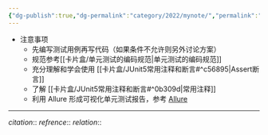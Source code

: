 ```yaml
---
{"dg-publish":true,"dg-permalink":"category/2022/mynote/","permalink":"/category/2022/mynote/","dgHomeLink":true,"dgPassFrontmatter":false,"dgShowBacklinks":false,"dgShowLocalGraph":false,"dgShowInlineTitle":false}
---
```



- 注意事项
	- 先编写测试用例再写代码（如果条件不允许则另外讨论方案）
	- 规范参考[[卡片盒/单元测试的编码规范|单元测试的编码规范]]
	- 充分理解和学会使用 [[卡片盒/JUnit5常用注释和断言#^c56895|Assert断言]]
	- 了解 [[卡片盒/JUnit5常用注释和断言#^0b309d|常用注释]]
	- 利用 Allure 形成可视化单元测试报告，参考 [Allure](https://qualitysphere.gitee.io/ext/allure/#52-junit-5)










---
*citation*:: 
*refrence*:: 
*relation*:: 